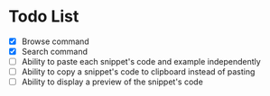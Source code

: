 # Todo List

- [x] Browse command
- [x] Search command
- [ ] Ability to paste each snippet's code and example independently
- [ ] Ability to copy a snippet's code to clipboard instead of pasting
- [ ] Ability to display a preview of the snippet's code
